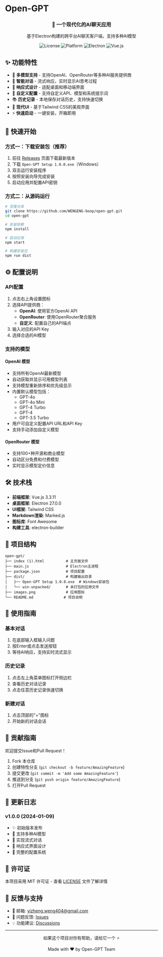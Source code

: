 # Open-GPT

<div align="center">
  <h3>🤖 一个现代化的AI聊天应用</h3>
  <p>基于Electron构建的跨平台AI聊天客户端，支持多种AI模型</p>
  
  ![License](https://img.shields.io/badge/license-MIT-blue.svg)
  ![Platform](https://img.shields.io/badge/platform-Windows%20%7C%20macOS%20%7C%20Linux-lightgrey.svg)
  ![Electron](https://img.shields.io/badge/Electron-27.0.0-47848f.svg)
  ![Vue.js](https://img.shields.io/badge/Vue.js-3.3.11-4fc08d.svg)
</div>

## ✨ 功能特性

- 🎯 **多模型支持** - 支持OpenAI、OpenRouter等多种AI服务提供商
- 💬 **智能对话** - 流式响应，实时显示AI思考过程
- 📱 **响应式设计** - 适配桌面和移动端界面
- 🔧 **自定义配置** - 支持自定义API、模型和系统提示词
- 📚 **历史记录** - 本地保存对话历史，支持快速切换
- 🎨 **现代UI** - 基于Tailwind CSS的美观界面
- ⚡ **快速启动** - 一键安装，开箱即用

## 🚀 快速开始

### 方式一：下载安装包（推荐）

1. 前往 [Releases](../../releases) 页面下载最新版本
2. 下载 `Open-GPT Setup 1.0.0.exe`（Windows）
3. 双击运行安装程序
4. 按照安装向导完成安装
5. 启动应用并配置API密钥

### 方式二：从源码运行

```bash
# 克隆仓库
git clone https://github.com/WENGENG-boop/open-gpt.git
cd open-gpt

# 安装依赖
npm install

# 启动应用
npm start

# 构建安装包
npm run dist
```

## ⚙️ 配置说明

### API配置

1. 点击右上角设置图标
2. 选择API提供商：
   - **OpenAI**: 使用官方OpenAI API
   - **OpenRouter**: 使用OpenRouter聚合服务
   - **自定义**: 配置自己的API端点
3. 输入对应的API Key
4. 选择合适的AI模型

### 支持的模型

#### OpenAI 模型
- 支持所有OpenAI最新模型
- 自动获取并显示可用模型列表
- 支持模型重新排序和优先级显示
- 内置默认模型包括：
  - GPT-4o
  - GPT-4o Mini
  - GPT-4 Turbo
  - GPT-4
  - GPT-3.5 Turbo
- 用户可自定义配置API URL和API Key
- 支持手动添加自定义模型

#### OpenRouter 模型
- 支持100+种开源和商业模型
- 自动区分免费和付费模型
- 实时显示模型定价信息

## 🛠️ 技术栈

- **前端框架**: Vue.js 3.3.11
- **桌面框架**: Electron 27.0.0
- **UI框架**: Tailwind CSS
- **Markdown渲染**: Marked.js
- **图标库**: Font Awesome
- **构建工具**: electron-builder

## 📁 项目结构

```
open-gpt/
├── index (1).html          # 主页面文件
├── main.js                 # Electron主进程
├── package.json            # 项目配置
├── dist/                   # 构建输出目录
│   ├── Open-GPT Setup 1.0.0.exe  # Windows安装包
│   └── win-unpacked/       # 未打包的应用文件
├── images.png              # 应用图标
└── README.md              # 项目说明
```

## 🎯 使用指南

### 基本对话
1. 在底部输入框输入问题
2. 按Enter或点击发送按钮
3. 等待AI响应，支持实时流式显示

### 历史记录
1. 点击左上角菜单图标打开侧边栏
2. 查看历史对话记录
3. 点击任意历史记录快速切换

### 新建对话
1. 点击顶部的"+"图标
2. 开始新的对话会话

## 🤝 贡献指南

欢迎提交Issue和Pull Request！

1. Fork 本仓库
2. 创建特性分支 (`git checkout -b feature/AmazingFeature`)
3. 提交更改 (`git commit -m 'Add some AmazingFeature'`)
4. 推送到分支 (`git push origin feature/AmazingFeature`)
5. 打开Pull Request

## 📝 更新日志

### v1.0.0 (2024-01-09)
- ✨ 初始版本发布
- 🎯 支持多种AI模型
- 💬 实现流式对话
- 📱 响应式界面设计
- 🔧 完整的配置系统

## 📄 许可证

本项目采用 MIT 许可证 - 查看 [LICENSE](LICENSE) 文件了解详情

## 💬 反馈与支持

- 📧 邮箱: yizheng.weng404@gmail.com
- 🐛 问题反馈: [Issues](../../issues)
- 💡 功能建议: [Discussions](../../discussions)

---

<div align="center">
  <p>如果这个项目对你有帮助，请给它一个 ⭐️</p>
  <p>Made with ❤️ by Open-GPT Team</p>
</div>
